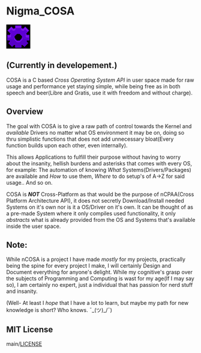 # Nigma_COSA
![COSA_LOGO](cosa_icon.png)

## (Currently in developement.)
COSA is a C based *Cross Operating System API* in user space made for raw usage and performance yet staying simple, while being free as in both speech and beer(Libre and Gratis, use it with freedom and without charge).

## Overview
The goal with COSA is to give a raw path of control towards the Kernel and *available* Drivers no matter what OS environment it may be on, doing so thru simplistic functions that does not add unnecessary bloat(Every function builds upon each other, even internally).

This allows Applications to fulfill their purpose without having to worry about the insanity, hellish burdens and asterisks that comes with every OS, for example: The automation of knowing *What* Systems(Drivers/Packages) are available and *How* to use them, *Where* to do setup's of A->Z for said usage.. And so on.

COSA is ***NOT*** Cross-Platform as that would be the purpose of nCPAA(Cross Platform Architecture API), it does not secretly Download/Install needed Systems on it's own nor is it a OS/Driver on it's own. It can be thought of as a pre-made System where it only compiles used functionality, it only *abstracts* what is already provided from the OS and Systems that's available inside the user space.

## Note:
While nCOSA is a project I have made *mostly* for my projects, practically being the spine for every project I make, I will certainly Design and Document everything for anyone's delight.
While my cognitive's grasp over the subjects of Programming and Computing is wast for my age(If I may say so), I am certainly no expert, just a individual that has passion for nerd stuff and insanity. 

(Well- At least I *hope* that I have a lot to learn, but maybe my path for new knowledge is short? Who knows. ¯\_(ツ)_/¯)

## MIT License
main/[LICENSE](https://github.com/D-863/Nigma_COSA/blob/main/LICENSE)
